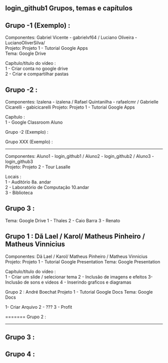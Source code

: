 login_github1 Grupos, temas e capítulos
--------------------------


Grupo -1 (Exemplo) :   
---------
Componentes: Gabriel Vicente - gabrielvf64 / Luciano Oliveira - LucianoOliverSilva/   
Projeto: Projeto 1 - Tutorial Google Apps  
Tema: Google Drive  

Capítulo/título do vídeo :  
1 - Criar conta no google drive  
2 - Criar e compartilhar pastas

Grupo -2 :   
---------  
Componentes: Izalena - izalena / Rafael Quintanilha - rafaelcmr / Gabrielle Cicarelli - gabicicarelli
Projeto: Projeto 1 - Tutorial Google Apps  

Capítulo :  
1 - Google Classroom Aluno

Grupo -2 (Exemplo) :   

Grupo XXX (Exemplo) :   

---------  
Componentes: Aluno1 - login_github1 / Aluno2 - login_github2 / Aluno3 - login_github3  
Projeto: Projeto 2 - Tour Lasalle

Locais :  
1 - Auditório 8a. andar  
2 - Laboratório de Computação 10.andar  
3 - Biblioteca  

Grupo 3 :   
---------
Tema: Google Drive
1 - Thales
2 - Caio Barra
3 - Renato

Grupo 1 :   Dã Lael / Karol/ Matheus Pinheiro / Matheus Vinnicius
---------  
Componentes: Dã Lael / Karol/ Matheus Pinheiro / Matheus Vinnicius  
Projeto: Projeto 1 - Tutorial Google Presentation 
Tema: Google Presentation 

Capítulo/título do vídeo :   
1 - Criar um slide / selecionar tema 
2 - Inclusão de imagens e efeitos 
3- Inclusão de sons e videos 
4 - Inserindo graficos e diagramas 




Grupo 2 :   André Boechat 
Projeto 1 - Tutorial Google Docs
Tema: Google Docs

1- Criar Arquivo
2 - ???
3 - Profit

=======
Grupo 2 :   

---------  
Grupo 3 :   
---------  
Grupo 4 :   
---------  
